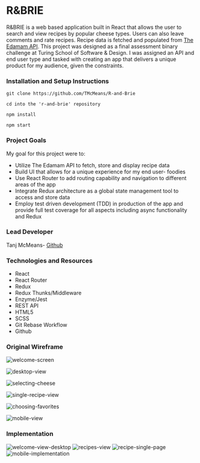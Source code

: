 # **R&BRIE**

R&BRIE is a web based application built in React that allows the user to search and view recipes by popular cheese types. Users can also leave comments and rate recipes. Recipe data is fetched and populated from [The Edamam API](https://developer.edamam.com/). This project was designed as a final assessment binary challenge at Turing School of Software & Design. I was assigned an API and end user type and tasked with creating an app that delivers a unique product for my audience, given the constraints. 

### Installation and Setup Instructions

```
git clone https://github.com/TMcMeans/R-and-Brie

cd into the 'r-and-brie' repository

npm install

npm start

```

### Project Goals

My goal for this project were to: 
- Utilize The Edamam API to fetch, store and display recipe data
- Build UI that allows for a unique experience for my end user- foodies
- Use React Router to add routing capability and navigation to different areas of the app
- Integrate Redux architecture as a global state management tool to access and store data
- Employ test driven development (TDD) in production of the app and provide full test coverage for all aspects including async functionality and Redux

### Lead Developer

Tanj McMeans- [Github](https://github.com/TMcMeans)

### Technologies and Resources

- React
- React Router
- Redux
- Redux Thunks/Middleware
- Enzyme/Jest
- REST API
- HTML5
- SCSS
- Git Rebase Workflow
- Github

### Original Wireframe

![welcome-screen](/public/assets/welcomescreen.png)

![desktop-view](/public/assets/desktopview.png)

![selecting-cheese](/public/assets/selectingcheese.png)

![single-recipe-view](/public/assets/singleRecipeView.png)

![choosing-favorites](/public/assets/showfavs.png)

![mobile-view](/public/assets/mobileview.png)

### Implementation

![welcome-view-desktop](public/assets/welcomeImplementation.png)
![recipes-view](public/assets/recipesImplementation.png)
![recipe-single-page](/public/assets/singleRecipeImplementation.png)
![mobile-implementation](public/assets/mobileImplementation.png)


